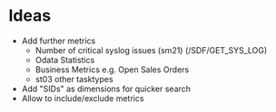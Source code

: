 # Ideas

- Add further metrics
  - Number of critical syslog issues (sm21) (/SDF/GET_SYS_LOG)
  - Odata Statistics
  - Business Metrics e.g. Open Sales Orders
  - st03 other tasktypes
- Add "SIDs" as dimensions for quicker search
- Allow to include/exclude metrics